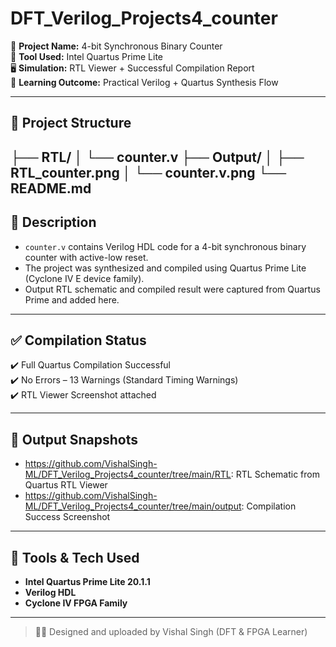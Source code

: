 # DFT_Verilog_Projects4_counter

📌 **Project Name:** 4-bit Synchronous Binary Counter  
📁 **Tool Used:** Intel Quartus Prime Lite  
🖥️ **Simulation:** RTL Viewer + Successful Compilation Report  
🧠 **Learning Outcome:** Practical Verilog + Quartus Synthesis Flow

---

## 📁 Project Structure
├── RTL/
│   └── counter.v
├── Output/
│   ├── RTL_counter.png
│   └── counter.v.png
└── README.md
---

## 🔧 Description

- `counter.v` contains Verilog HDL code for a 4-bit synchronous binary counter with active-low reset.
- The project was synthesized and compiled using Quartus Prime Lite (Cyclone IV E device family).
- Output RTL schematic and compiled result were captured from Quartus Prime and added here.

---

## ✅ Compilation Status

✔️ Full Quartus Compilation Successful  
✔️ No Errors – 13 Warnings (Standard Timing Warnings)  
✔️ RTL Viewer Screenshot attached  

---

## 📸 Output Snapshots

- https://github.com/VishalSingh-ML/DFT_Verilog_Projects4_counter/tree/main/RTL: RTL Schematic from Quartus RTL Viewer  
- https://github.com/VishalSingh-ML/DFT_Verilog_Projects4_counter/tree/main/output: Compilation Success Screenshot

---

## 🔗 Tools & Tech Used

- **Intel Quartus Prime Lite 20.1.1**
- **Verilog HDL**
- **Cyclone IV FPGA Family**

---

> 👨‍💻 Designed and uploaded by Vishal Singh (DFT & FPGA Learner)
